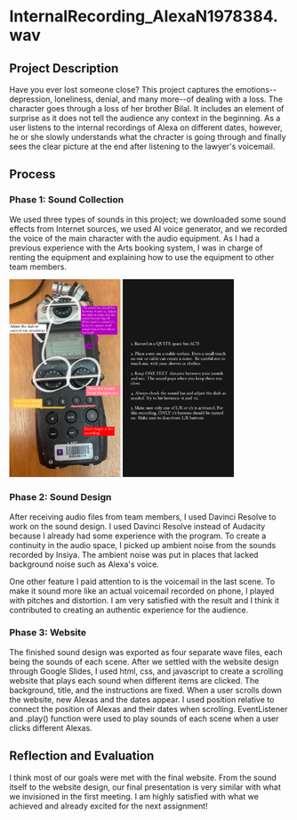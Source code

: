 # InternalRecording_AlexaN1978384.wav #
## Project Description ##
Have you ever lost someone close? This project captures the emotions--depression, loneliness, denial, and many more--of dealing with a loss. The character goes through a loss of her brother Bilal. It includes an element of surprise as it does not tell the audience any context in the beginning. As a user listens to the internal recordings of Alexa on different dates, however, he or she slowly understands what the chracter is going through and finally sees the clear picture at the end after listening to the lawyer's voicemail. 

## Process ##
### Phase 1: Sound Collection ###
We used three types of sounds in this project; we downloaded some sound effects from Internet sources, we used AI voice generator, and we recorded the voice of the main character with the audio equipment. As I had a previous experience with the Arts booking system, I was in charge of renting the equipment and explaining how to use the equipment to other team members. 

<img src="images/documentation1.JPG" width="200"/> <img src="images/documentation2.JPG" width="200"/> 

### Phase 2: Sound Design ### 
After receiving audio files from team members, I used Davinci Resolve to work on the sound design. I used Davinci Resolve instead of Audacity because I already had some experience with the program. To create a continuity in the audio space, I picked up ambient noise from the sounds recorded by Insiya. The ambient noise was put in places that lacked background noise such as Alexa's voice. 

One other feature I paid attention to is the voicemail in the last scene. To make it sound more like an actual voicemail recorded on phone, I played with pitches and distortion. I am very satisfied with the result and I think it contributed to creating an authentic experience for the audience. 

### Phase 3: Website ###
The finished sound design was exported as four separate wave files, each being the sounds of each scene. After we settled with the website design through Google Slides, I used html, css, and javascript to create a scrolling website that plays each sound when different items are clicked. The background, title, and the instructions are fixed. When a user scrolls down the website, new Alexas and the dates appear. I used position relative to connect the position of Alexas and their dates when scrolling. EventListener and .play() function were used to play sounds of each scene when a user clicks different Alexas. 

## Reflection and Evaluation ##
I think most of our goals were met with the final website. From the sound itself to the website design, our final presentation is very similar with what we invisioned in the first meeting. I am highly satisfied with what we achieved and already excited for the next assignment! 
